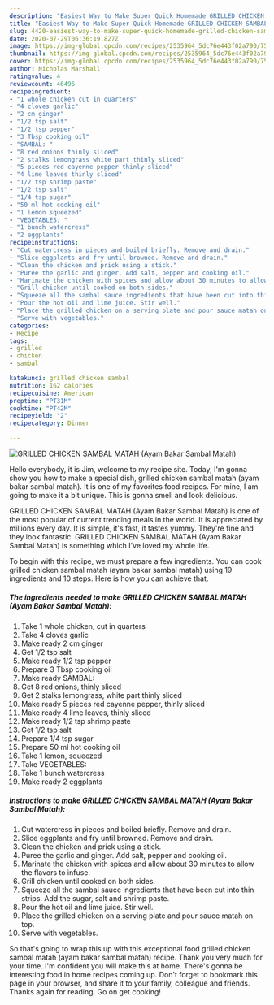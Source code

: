 ```yaml
---
description: "Easiest Way to Make Super Quick Homemade GRILLED CHICKEN SAMBAL MATAH (Ayam Bakar Sambal Matah)"
title: "Easiest Way to Make Super Quick Homemade GRILLED CHICKEN SAMBAL MATAH (Ayam Bakar Sambal Matah)"
slug: 4420-easiest-way-to-make-super-quick-homemade-grilled-chicken-sambal-matah-ayam-bakar-sambal-matah
date: 2020-07-29T06:36:19.827Z
image: https://img-global.cpcdn.com/recipes/2535964_5dc76e443f02a790/751x532cq70/grilled-chicken-sambal-matah-ayam-bakar-sambal-matah-recipe-main-photo.jpg
thumbnail: https://img-global.cpcdn.com/recipes/2535964_5dc76e443f02a790/751x532cq70/grilled-chicken-sambal-matah-ayam-bakar-sambal-matah-recipe-main-photo.jpg
cover: https://img-global.cpcdn.com/recipes/2535964_5dc76e443f02a790/751x532cq70/grilled-chicken-sambal-matah-ayam-bakar-sambal-matah-recipe-main-photo.jpg
author: Nicholas Marshall
ratingvalue: 4
reviewcount: 46496
recipeingredient:
- "1 whole chicken cut in quarters"
- "4 cloves garlic"
- "2 cm ginger"
- "1/2 tsp salt"
- "1/2 tsp pepper"
- "3 Tbsp cooking oil"
- "SAMBAL: "
- "8 red onions thinly sliced"
- "2 stalks lemongrass white part thinly sliced"
- "5 pieces red cayenne pepper thinly sliced"
- "4 lime leaves thinly sliced"
- "1/2 tsp shrimp paste"
- "1/2 tsp salt"
- "1/4 tsp sugar"
- "50 ml hot cooking oil"
- "1 lemon squeezed"
- "VEGETABLES: "
- "1 bunch watercress"
- "2 eggplants"
recipeinstructions:
- "Cut watercress in pieces and boiled briefly. Remove and drain."
- "Slice eggplants and fry until browned. Remove and drain."
- "Clean the chicken and prick using a stick."
- "Puree the garlic and ginger. Add salt, pepper and cooking oil."
- "Marinate the chicken with spices and allow about 30 minutes to allow the flavors to infuse."
- "Grill chicken until cooked on both sides."
- "Squeeze all the sambal sauce ingredients that have been cut into thin strips. Add the sugar, salt and shrimp paste."
- "Pour the hot oil and lime juice. Stir well."
- "Place the grilled chicken on a serving plate and pour sauce matah on top."
- "Serve with vegetables."
categories:
- Recipe
tags:
- grilled
- chicken
- sambal

katakunci: grilled chicken sambal 
nutrition: 162 calories
recipecuisine: American
preptime: "PT31M"
cooktime: "PT42M"
recipeyield: "2"
recipecategory: Dinner

---
```



![GRILLED CHICKEN SAMBAL MATAH (Ayam Bakar Sambal Matah)](https://img-global.cpcdn.com/recipes/2535964_5dc76e443f02a790/751x532cq70/grilled-chicken-sambal-matah-ayam-bakar-sambal-matah-recipe-main-photo.jpg)

Hello everybody, it is Jim, welcome to my recipe site. Today, I'm gonna show you how to make a special dish, grilled chicken sambal matah (ayam bakar sambal matah). It is one of my favorites food recipes. For mine, I am going to make it a bit unique. This is gonna smell and look delicious.

GRILLED CHICKEN SAMBAL MATAH (Ayam Bakar Sambal Matah) is one of the most popular of current trending meals in the world. It is appreciated by millions every day. It is simple, it's fast, it tastes yummy. They're fine and they look fantastic. GRILLED CHICKEN SAMBAL MATAH (Ayam Bakar Sambal Matah) is something which I've loved my whole life.




To begin with this recipe, we must prepare a few ingredients. You can cook grilled chicken sambal matah (ayam bakar sambal matah) using 19 ingredients and 10 steps. Here is how you can achieve that.

<!--inarticleads1-->

##### The ingredients needed to make GRILLED CHICKEN SAMBAL MATAH (Ayam Bakar Sambal Matah):

1. Take 1 whole chicken, cut in quarters
1. Take 4 cloves garlic
1. Make ready 2 cm ginger
1. Get 1/2 tsp salt
1. Make ready 1/2 tsp pepper
1. Prepare 3 Tbsp cooking oil
1. Make ready SAMBAL: 
1. Get 8 red onions, thinly sliced
1. Get 2 stalks lemongrass, white part thinly sliced
1. Make ready 5 pieces red cayenne pepper, thinly sliced
1. Make ready 4 lime leaves, thinly sliced
1. Make ready 1/2 tsp shrimp paste
1. Get 1/2 tsp salt
1. Prepare 1/4 tsp sugar
1. Prepare 50 ml hot cooking oil
1. Take 1 lemon, squeezed
1. Take VEGETABLES: 
1. Take 1 bunch watercress
1. Make ready 2 eggplants




<!--inarticleads2-->

##### Instructions to make GRILLED CHICKEN SAMBAL MATAH (Ayam Bakar Sambal Matah):

1. Cut watercress in pieces and boiled briefly. Remove and drain.
1. Slice eggplants and fry until browned. Remove and drain.
1. Clean the chicken and prick using a stick.
1. Puree the garlic and ginger. Add salt, pepper and cooking oil.
1. Marinate the chicken with spices and allow about 30 minutes to allow the flavors to infuse.
1. Grill chicken until cooked on both sides.
1. Squeeze all the sambal sauce ingredients that have been cut into thin strips. Add the sugar, salt and shrimp paste.
1. Pour the hot oil and lime juice. Stir well.
1. Place the grilled chicken on a serving plate and pour sauce matah on top.
1. Serve with vegetables.




So that's going to wrap this up with this exceptional food grilled chicken sambal matah (ayam bakar sambal matah) recipe. Thank you very much for your time. I'm confident you will make this at home. There's gonna be interesting food in home recipes coming up. Don't forget to bookmark this page in your browser, and share it to your family, colleague and friends. Thanks again for reading. Go on get cooking!

